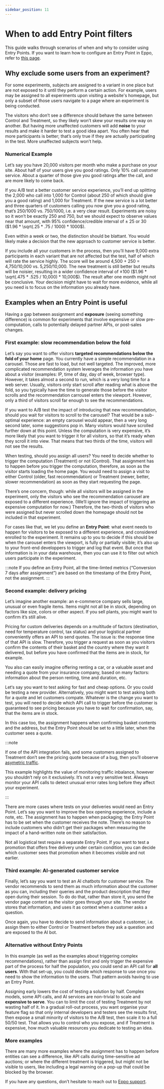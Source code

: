```yaml
---
sidebar_position: 11
---
```


# When to add Entry Point filters

This guide walks through scenarios of when and why to consider using Entry Points. If you want to learn how to configure an Entry Point in Eppo, refer to [this page](/experiment-analysis/configuration/filter-assignments-by-entry-point).

## Why exclude some users from an experiment?

For some experiments, subjects are assigned to a variant in one place but are not exposed to it until they perform a certain action. For example, users may be assigned to all experiments upon visiting a website's homepage, but only a subset of those users navigate to a page where an experiment is being conducted.

The visitors who don’t see a difference should behave the same between Control and Treatment, so they likely won’t skew your results one way on another. But having more unaffected customers will add **noise** to your results and make it harder to test a good idea apart. You often hear that more participants is better; that’s only true if they are actually participating in the test. More unaffected subjects won’t help.

### Numerical Example 

Let’s say you have 20,000 visitors per month who make a purchase on your site. About half of your users give you good ratings. Only 10% call customer service. About a quarter of those give you good ratings after the call, and are more likely to come back.

If you A/B test a better customer service experience, you’ll end up splitting the 2,000 who call into 1,000 for Control (about 250 of which should give you a good rating) and 1,000 for Treatment. If the new service is a lot better and three quarters of customers calling you now give you a good rating, that’s 250/1000 vs. 750/1000, i.e. a very clear result. Experiments are noisy so it won’t be exactly 250 and 750, but we should expect to observe values near that amount, with 95% confidence/credible interval of ± 25 or 30 ($1.96 * \sqrt(.25 * .75 / 1000) * 1000$).

Even within a week or two, the distinction should be blattant. You would likely make a decision that the new approach to customer service is better.

If you include all your customers in the process, then you’ll have 9,000 extra participants in each variant that are not affected but the test, half of which will rate the service highly. The score will be around 4,500 + 250 = 4,750/10,000 vs. 5,250/10,000. The new treatment is still better but results will be noisier, resulting in a wider confidence interval of ±100 ($1.96 * \sqrt(.475 * .525 / 10,000) * 10,000$). The result after one month might not be conclusive. Your decision might have to wait for more evidence, while all you need is to focus on the information you already have.

## Examples when an Entry Point is useful

Having a gap between assignment and **exposure** (seeing something difference) is common for experiments that involve expensive or slow pre-computation, calls to potentially delayed partner APIs, or post-sales changes.

### First example: slow recommendation below the fold

Let’s say you want to offer visitors **targeted recommendations below the fold of your home** page. You currently have a simple recommendation in a carousel. Those are fast to load, but not well targeted. The improved, more complicated recommendation system leverages the information you have about a visitor (examples: IP, time of day, day of week, browser type). However, it takes almost a second to run, which is a very long time for a web server. Usually, visitors only start scroll after reading what is above the fold, so you typically have the time to generate those before the visitor scrolls and the recommendation carrousel enters the viewport. However, only a third of visitors scroll far enough to see the recommendations.

If you want to A/B test the impact of introducing that new recommendation, should you wait for visitors to scroll to the carousel? That would be a sub-optimal experience: an empty carousel would appear, then a very long second later, some suggestions pop in. Many visitors would have scrolled further down at this point. Unless the computation is very expensive, it’s more likely that you want to trigger it for all visitors, so that it’s ready when they scroll it into view. That means that two thirds of the time, visitors will not see the results.

When testing, should you assign all users? You need to decide whether to trigger the computation (Treatment) or not (Control). That assignment has to happen before you trigger the computation, therefore, as soon as the visitor starts loading the home page. You would need to assign a visit to either Control (older, fast recommendation) or Treatment (newer, better, slower recommendation) as soon as they start requesting the page.

There’s one concern, though: while all visitors will be assigned in the experiment, only the visitors who see the recommendation carousel are exposed to a different experience. (We’ll ignore the impact of triggering an expensive computation for now.) Therefore, the two-thirds of visitors who were assigned but never scrolled down the homepage should not be included in that experiment.

For cases like that, we let you define an **Entry Point**: what event needs to happen for visitors to be exposed to a different experience, and considered enrolled to the experiment. It remains up to you to decide if this should be when the carousel enters the viewport, is fully or partially visible; it’s also up to your front-end developpers to trigger and log that event. But once that information is in your data warehouse, then you can use it to filter out which users participate in the experiment.

:::note
If you define an Entry Point, all the time-limted metrics (“Conversion 7 days after assignment”) are based on the timestamp of the Entry Point, not the assignment. 
:::


### Second example: delivery pricing

Let’s imagine another example: an e-commerce company sells large, unusual or even fragile items. Items might not all be in stock, depending on factors like size, colors or other aspect. If you sell plants, you might want to confirm it’s still alive. 

Pricing for custom deliveries depends on a multitude of factors (destination, need for temperature control, tax status) and your logistical partner conveniently offers an API to send quotes. The issue is: the response time of that API is slow. Therefore, you trigger a request as soon as you visitors confirm the contents of their basket and the country where they want it delivered, but before you have confirmed that the items are in stock, for example. 

You also can easily imagine offering renting a car, or a valuable asset and needing a quote from your insurance company, based on many factors: information about the person renting, time and duration, etc. 

Let‘s say you want to test asking for fast and cheap options. Or you could be testing a new provider. Alternatively, you might want to test asking both for a quote and let customers compate. Whatever is the change you want to test, you will need to decide which API call to trigger before the customer is guaranteed to see pricing because you have to wait for confirmation, say, that the items are in stock.

In this case too, the assignment happens when confirming basket contents and the address, but the Entry Point should be set to a little later, when the customer sees a quote.

:::note

If one of the API integration fails, and some customers assigned to Treatment don’t see the pricing quote because of a bug, then you’ll observe [asymetric traffic](/statistics/sample-ratio-mismatch.md).

This example highlights the value of monitoring traffic inbalance, however you shouldn’t rely on it exclusively. It’s not a very sensitive test. Always monitor your API calls to detect unusual error rates long before they affect your experiment.

:::

There are more cases where tests on your deliveries would need an Entry Point. Let’s say you want to improve the box opening experience, include a note, etc. The assignment has to happen when packaging; the Entry Point has to be set when the customer receives the note. There’s no reason to include customers who didn’t get their packages when measuring the impact of a hand-written note on their satisfaction.

Not all logistical test require a separate Entry Point. If you want to test a promotion that offers free delivery under certain condition, you can decide which customer sees that promotion when it becomes visible and not earlier.

### Third example: AI-generated customer service

Finally, let’s say you want to test an AI chatbots for customer service. The vendor recommends to send them as much information about the customer as you can, including their queries and the product description that they open during their session. To do do that, rather than store it, you send the vendor page content as the visitor goes through your site. The vendor stores that information, and uses it as context when a customer asks a question.

Once again, you have to decide to send information about a customer, i.e. assign them to either Control or Treatment before they ask a question and are exposed to the AI bot. 

### Alternative without Entry Points

In this example (as well as the examples about triggering complex recommendations), rather than assign first and only trigger the expensive part of the process for half the population, you could send an API call for **all users**. With that set-up, you could decide which response to use once you need to show the information to the users. That pattern avoids having to use an Entry Point.

Assigning early lowers the cost of testing a solution by half. Complex models, some API calls, and AI services are non-trivial to scale and **expensive to serve**. You can to limit the cost of testing Treatment by not wasting half of it. In a gradual roll-out process, you want organise your feature flag so that only internal developers and testers see the results first, then expose a small minority of visitors to the A/B test, then scale it to a full 50/50 test. That allows you to control who you expose, and if Treatment is expensive, how much valuable resources you dedicate to testing an idea.

### More examples

There are many more examples where the assignment has to happen before entities can see a difference, like API calls during time-sensitive ad auctions; or where the different treatment is triggered, but might not be visible to users, like including a legal warning on a pop-up that could be blocked by the browser.

If you have any questions, don’t hesitate to reach out to [Eppo support](mailto:support@geteppo.com).
